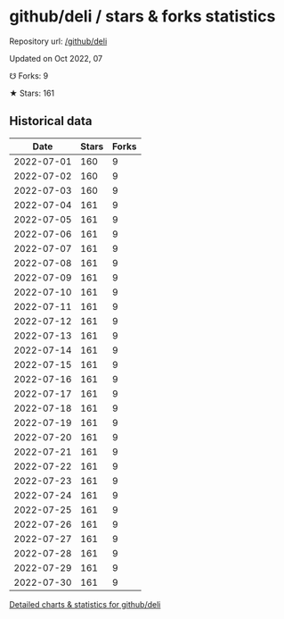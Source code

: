 # github/deli / stars & forks statistics

Repository url: [/github/deli](https://github.com/github/deli)

Updated on Oct 2022, 07

☋ Forks: 9

★ Stars: 161

## Historical data
| Date | Stars | Forks |
|------|-------|-------|
| 2022-07-01 | 160 | 9 | 
| 2022-07-02 | 160 | 9 | 
| 2022-07-03 | 160 | 9 | 
| 2022-07-04 | 161 | 9 | 
| 2022-07-05 | 161 | 9 | 
| 2022-07-06 | 161 | 9 | 
| 2022-07-07 | 161 | 9 | 
| 2022-07-08 | 161 | 9 | 
| 2022-07-09 | 161 | 9 | 
| 2022-07-10 | 161 | 9 | 
| 2022-07-11 | 161 | 9 | 
| 2022-07-12 | 161 | 9 | 
| 2022-07-13 | 161 | 9 | 
| 2022-07-14 | 161 | 9 | 
| 2022-07-15 | 161 | 9 | 
| 2022-07-16 | 161 | 9 | 
| 2022-07-17 | 161 | 9 | 
| 2022-07-18 | 161 | 9 | 
| 2022-07-19 | 161 | 9 | 
| 2022-07-20 | 161 | 9 | 
| 2022-07-21 | 161 | 9 | 
| 2022-07-22 | 161 | 9 | 
| 2022-07-23 | 161 | 9 | 
| 2022-07-24 | 161 | 9 | 
| 2022-07-25 | 161 | 9 | 
| 2022-07-26 | 161 | 9 | 
| 2022-07-27 | 161 | 9 | 
| 2022-07-28 | 161 | 9 | 
| 2022-07-29 | 161 | 9 | 
| 2022-07-30 | 161 | 9 | 


[Detailed charts & statistics for github/deli](https://reviewgithub.com/rep/github/deli)
